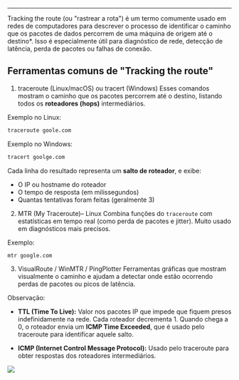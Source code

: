 
---

Tracking the route (ou "rastrear a rota") é um termo comumente usado em redes de computadores para descrever o processo de identificar o caminho que os pacotes de dados percorrem de uma máquina de origem até o destino*. Isso é especialmente útil para diagnóstico de rede, detecção de latência, perda de pacotes ou falhas de conexão.

## Ferramentas comuns de "Tracking the route"


1. traceroute (Linux/macOS) ou tracert (Windows)
	Esses comandos mostram o caminho que os pacotes percorrem até o destino, listando todos os **roteadores (hops)** intermediários.

Exemplo no Linux:
```bash
traceroute goole.com
```

Exemplo no Windows:
```cmd
tracert goolge.com
```

Cada linha do resultado representa um **salto de roteador**, e exibe:
- O IP ou hostname do roteador
- O tempo de resposta (em milissegundos)
- Quantas tentativas foram feitas (geralmente 3)

 2. MTR (My Traceroute)– Linux
	Combina funções do `traceroute` com estatísticas em tempo real (como perda de pacotes e jitter). Muito usado em diagnósticos mais precisos.

Exemplo:
```
mtr google.com
```

 3. VisualRoute / WinMTR / PingPlotter
	Ferramentas gráficas que mostram visualmente o caminho e ajudam a detectar onde estão ocorrendo perdas de pacotes ou picos de latência.

Observação:
- **TTL (Time To Live):** Valor nos pacotes IP que impede que fiquem presos indefinidamente na rede. Cada roteador decrementa 1. Quando chega a 0, o roteador envia um **ICMP Time Exceeded**, que é usado pelo traceroute para identificar aquele salto.

- **ICMP (Internet Control Message Protocol):** Usado pelo traceroute para obter respostas dos roteadores intermediários.

![](https://i.imgur.com/YpABcOf.png)
